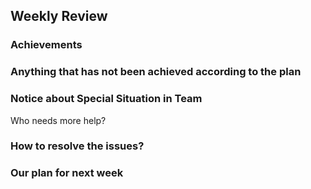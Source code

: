 ## Weekly Review
### Achievements



### Anything that has not been achieved according to the plan


### Notice about Special Situation in Team
Who needs more help?


### How to resolve the issues?


### Our plan for next week
